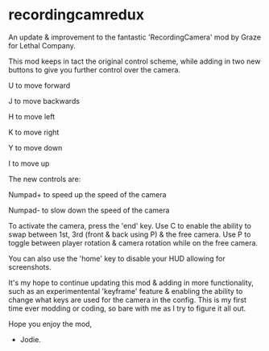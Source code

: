 # recordingcamredux
An update &amp; improvement to the fantastic 'RecordingCamera' mod by Graze for Lethal Company.

This mod keeps in tact the original control scheme, while adding in two new buttons to give you further control over the camera.

U to move forward

J to move backwards

H to move left

K to move right

Y to move down

I to move up

The new controls are:

Numpad+ to speed up the speed of the camera

Numpad- to slow down the speed of the camera

To activate the camera, press the 'end' key. 
Use C to enable the ability to swap between 1st, 3rd (front & back using P) & the free camera.
Use P to toggle between player rotation & camera rotation while on the free camera.

You can also use the 'home' key to disable your HUD allowing for screenshots.

It's my hope to continue updating this mod & adding in more functionality, such as an experimentental 'keyframe' feature & enabling the ability to change what keys are used for the camera in the config.
This is my first time ever modding or coding, so bare with me as I try to figure it all out.

Hope you enjoy the mod,
- Jodie.
